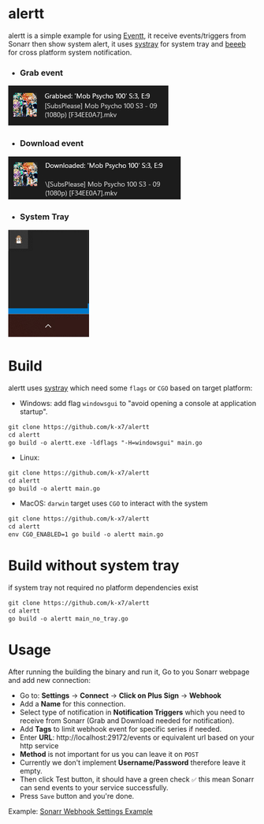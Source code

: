 # alertt
alertt is a simple example for using [Eventt](https://github.com/k-x7/eventt), it receive events/triggers from Sonarr then show system alert, it uses [systray](https://github.com/fyne-io/systray) for system tray and [beeeb](https://github.com/gen2brain/beeep) for cross platform system notification.

- ### Grab event
![grab event](./img/grab_event.png)

- ### Download event
![grab event](./img/download_event.png)

- ### System Tray
![system tray](./img/systray_win.png)

# Build
alertt uses [systray](https://github.com/fyne-io/systray) which need some `flags` or `CGO` based on target platform:

- Windows:
add flag `windowsgui` to "avoid opening a console at application startup".

```shell
git clone https://github.com/k-x7/alertt
cd alertt
go build -o alertt.exe -ldflags "-H=windowsgui" main.go
```

- Linux:
```shell
git clone https://github.com/k-x7/alertt
cd alertt
go build -o alertt main.go
```

- MacOS:
`darwin` target uses `CGO` to interact with the system

```shell
git clone https://github.com/k-x7/alertt
cd alertt
env CGO_ENABLED=1 go build -o alertt main.go
```

# Build without system tray
if system tray not required no platform dependencies exist

```shell
git clone https://github.com/k-x7/alertt
cd alertt
go build -o alertt main_no_tray.go
```

# Usage
After running the building the binary and run it, Go to you Sonarr webpage and add new connection:

- Go to: **Settings** -> **Connect** -> **Click on Plus Sign** -> **Webhook**
- Add a **Name**  for this connection.
- Select type of notification in **Notification Triggers** which you need to receive from Sonarr (Grab and Download needed for notification).
- Add **Tags**  to limit webhook event for specific series if needed.
- Enter **URL**: http://localhost:29172/events or equivalent url based on your http service
- **Method** is not important for us you can leave it on `POST`
- Currently we don't implement **Username/Password** therefore leave it empty.
- Then click Test button, it should have a green check `✅` this mean Sonarr can send events to your service successfully.
- Press `Save` button and you're done.

Example: [Sonarr Webhook Settings Example](https://github.com/k-x7/eventt/blob/master/res/webhook-example.png)